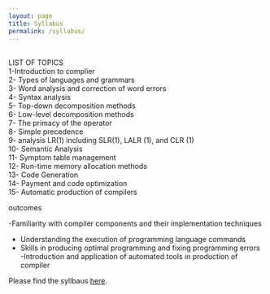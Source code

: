 ```yaml
---
layout: page
title: Syllabus
permalink: /syllabus/
---
```

<br>LIST OF TOPICS<br>
1-Introduction to complier<br>
2- Types of languages and grammars<br>
3- Word analysis and correction of word errors<br>
4- Syntax analysis<br>
5- Top-down decomposition methods<br>
6- Low-level decomposition methods<br>
7- The primacy of the operator<br>
8- Simple precedence<br>
9- analysis LR(1) including SLR(1), LALR (1), and CLR (1)<br>
10- Semantic Analysis<br>
11- Symptom table management<br>
12- Run-time memory allocation methods<br>
13- Code Generation<br>
14- Payment and code optimization<br>
15- Automatic production of compilers<br>

outcomes

-Familiarity with compiler components and their implementation techniques<br>
- Understanding the execution of programming language commands<br>
- Skills in producing optimal programming and fixing programming errors<br>
-Introduction and application of automated tools in production of compiler<br>



















Please find the syllbaus [here](/static_files/materials/Syllabus.pdf).